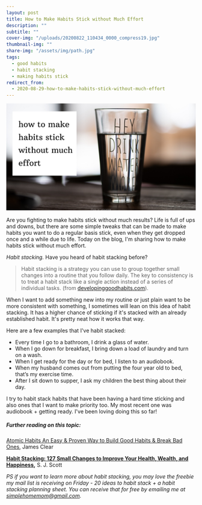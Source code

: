 ```yaml
---
layout: post
title: How to Make Habits Stick without Much Effort
description: ""
subtitle: ""
cover-img: "/uploads/20200822_110434_0000_compress19.jpg"
thumbnail-img: ""
share-img: "/assets/img/path.jpg"
tags:
  - good habits
  - habit stacking
  - making habits stick
redirect_from:
  - 2020-08-29-how-to-make-habits-stick-without-much-effort
---
```


![A water glass on a table.](/uploads/20200708_073642_0000-1.jpg "waterglass")

Are you fighting to make habits stick without much results? Life is full of ups and downs, but there are some simple tweaks that can be made to make habits you want to do a regular basis stick, even when they get dropped once and a while due to life. Today on the blog, I'm sharing how to make habits stick without much effort.

_Habit stacking._ Have you heard of habit stacking before?

> Habit stacking is a strategy you can use to group together small changes into a routine that you follow daily. The key to consistency is to treat a habit stack like a single action instead of a series of individual tasks. (from [developinggoodhabits.com](http://www.developinggoodhabits.com/)).

When I want to add something new into my routine or just plain want to be more consistent with something, I sometimes will lean on this idea of habit stacking. It has a higher chance of sticking if it's stacked with an already established habit. It's pretty neat how it works that way.

Here are a few examples that I've habit stacked:

- Every time I go to a bathroom, I drink a glass of water.
- When I go down for breakfast, I bring down a load of laundry and turn on a wash.
- When I get ready for the day or for bed, I listen to an audiobook.
- When my husband comes out from putting the four year old to bed, that’s my exercise time.
- After I sit down to supper, I ask my children the best thing about their day.

I try to habit stack habits that have been having a hard time sticking and also ones that I want to make priority too. My most recent one was audiobook + getting ready. I've been loving doing this so far!

##### Further reading on this topic:

[Atomic Habits An Easy & Proven Way to Build Good Habits & Break Bad Ones](https://amzn.to/2W0fHLp), James Clear

[**Habit Stacking: 127 Small Changes to Improve Your Health, Wealth, and Happiness**](https://amzn.to/2Z7f30B)**,** S. J. Scott

_PS if you want to learn more about habit stacking, you may love the freebie my mail list is receiving on Friday - 20 ideas to habit stack + a habit stacking planning sheet. You can receive that for free by emailing me at_ [_simplehomemom@gmail.com_](mailto:simplehomemom@gmail.com)_._
